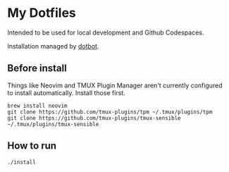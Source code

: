 # My Dotfiles

Intended to be used for local development and Github Codespaces.

Installation managed by <a href="https://github.com/anishathalye/dotbot">dotbot</a>.


## Before install

Things like Neovim and TMUX Plugin Manager aren't currently configured to install automatically. Install those first.

```
brew install neovim
git clone https://github.com/tmux-plugins/tpm ~/.tmux/plugins/tpm
git clone https://github.com/tmux-plugins/tmux-sensible ~/.tmux/plugins/tmux-sensible
```


## How to run

`./install`

